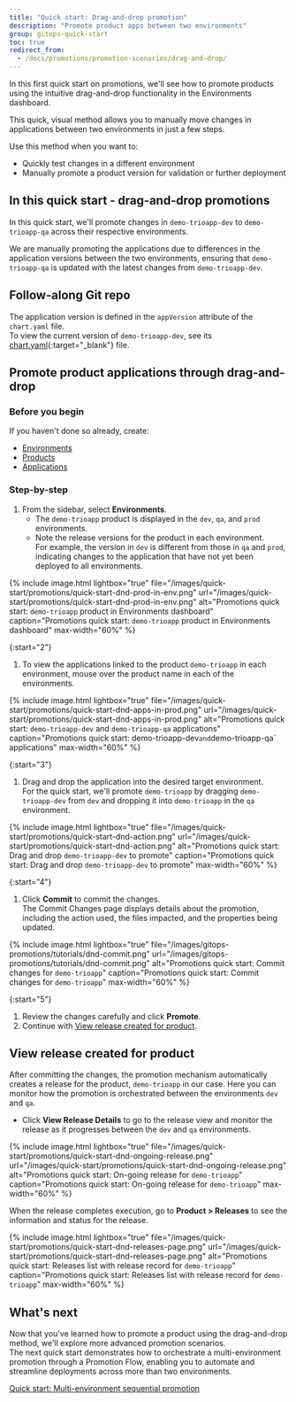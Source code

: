 ```yaml
---
title: "Quick start: Drag-and-drop promotion"
description: "Promote product apps between two environments"
group: gitops-quick-start
toc: true
redirect_from:
  - /docs/promotions/promotion-scenarios/drag-and-drop/
---
```


In this first quick start on promotions, we'll see how to promote products using the intuitive drag-and-drop functionality in the Environments dashboard. 

This quick, visual method allows you to manually move changes in applications between two environments in just a few steps.

Use this method when you want to:
* Quickly test changes in a different environment
* Manually promote a product version for validation or further deployment

## In this quick start - drag-and-drop promotions
In this quick start, we'll promote changes in  `demo-trioapp-dev` to `demo-trioapp-qa` across their respective environments.

We are manually promoting the applications due to differences in the application versions between the two environments, ensuring that `demo-trioapp-qa` is updated with the latest changes from `demo-trioapp-dev`.

## Follow-along Git repo
The application version is defined in the  `appVersion` attribute of the `chart.yaml` file.  
To view the current version of `demo-trioapp-dev`, see its [chart.yaml](https://github.com/codefresh-sandbox/codefresh-quickstart-demo/blob/main/demo-applications/trioapp-dev/Chart.yaml){:target="_blank"} file.

## Promote product applications through drag-and-drop

### Before you begin
If you haven't done so already, create:
* [Environments]({{site.baseurl}}/docs/gitops-quick-start/products/quick-start-gitops-environments/)  
* [Products]({{site.baseurl}}/docs/gitops-quick-start/products/quick-start-product-create/)  
* [Applications]({{site.baseurl}}/docs/gitops-quick-start/products/create-app-ui/)  

### Step-by-step

1. From the sidebar, select **Environments**.  
    * The `demo-trioapp` product is displayed in the `dev`, `qa`, and `prod` environments. 
    * Note the release versions for the product in each environment.  
      For example, the version in `dev` is different from those in `qa` and `prod`, indicating changes to the application that have not yet been deployed to all environments.


{% include 
image.html 
lightbox="true" 
file="/images/quick-start/promotions/quick-start-dnd-prod-in-env.png" 
url="/images/quick-start/promotions/quick-start-dnd-prod-in-env.png"
alt="Promotions quick start: `demo-trioapp` product in Environments dashboard" 
caption="Promotions quick start: `demo-trioapp` product in Environments dashboard"
max-width="60%"
%}

{:start="2"}
1. To view the applications linked to the product `demo-trioapp` in each environment, mouse over the product name in each of the environments.

{% include 
image.html 
lightbox="true" 
file="/images/quick-start/promotions/quick-start-dnd-apps-in-prod.png" 
url="/images/quick-start/promotions/quick-start-dnd-apps-in-prod.png"
alt="Promotions quick start: `demo-trioapp-dev` and `demo-trioapp-qa` applications" 
caption="Promotions quick start: demo-trioapp-dev` and `demo-trioapp-qa` applications"
max-width="60%"
%}

{:start="3"}
1. Drag and drop the application into the desired target environment.  
  For the quick start, we'll promote `demo-trioapp` by dragging `demo-trioapp-dev` from `dev` and dropping it into `demo-trioapp` in the `qa` environment.

{% include 
image.html 
lightbox="true" 
file="/images/quick-start/promotions/quick-start-dnd-action.png" 
url="/images/quick-start/promotions/quick-start-dnd-action.png"
alt="Promotions quick start: Drag and drop `demo-trioapp-dev` to promote" 
caption="Promotions quick start: Drag and drop `demo-trioapp-dev` to promote"
max-width="60%"
%}

{:start="4"}
1. Click **Commit** to commit the changes.  
  The Commit Changes page displays details about the promotion, including the action used, the files impacted, and the properties being updated.


{% include 
image.html 
lightbox="true" 
file="/images/gitops-promotions/tutorials/dnd-commit.png" 
url="/images/gitops-promotions/tutorials/dnd-commit.png"
alt="Promotions quick start: Commit changes for `demo-trioapp`" 
caption="Promotions quick start: Commit changes for `demo-trioapp`"
max-width="60%"
%}

{:start="5"}
1. Review the changes carefully and click **Promote**. 
1. Continue with [View release created for product](#view-release-created-for-product).


## View release created for product
After committing the changes, the promotion mechanism automatically creates a release for the product, `demo-trioapp` in our case.
Here you can monitor how the promotion is orchestrated between the environments `dev` and `qa`.

* Click **View Release Details** to go to the release view and monitor the release as it progresses between the `dev` and `qa` environments.

{% include 
image.html 
lightbox="true" 
file="/images/quick-start/promotions/quick-start-dnd-ongoing-release.png" 
url="/images/quick-start/promotions/quick-start-dnd-ongoing-release.png"
alt="Promotions quick start: On-going release for `demo-trioapp`" 
caption="Promotions quick start: On-going release for `demo-trioapp`"
max-width="60%"
%}

When the release completes execution, go to **Product > Releases** to see the information and status for the release.

{% include 
image.html 
lightbox="true" 
file="/images/quick-start/promotions/quick-start-dnd-releases-page.png" 
url="/images/quick-start/promotions/quick-start-dnd-releases-page.png"
alt="Promotions quick start: Releases list with release record for `demo-trioapp`" 
caption="Promotions quick start: Releases list with release record for `demo-trioapp`"
max-width="60%"
%}


## What's next
Now that you've learned how to promote a product using the drag-and-drop method, we'll explore more advanced promotion scenarios.  
The next quick start demonstrates how to orchestrate a multi-environment promotion through a Promotion Flow, enabling you to automate and streamline deployments across more than two environments.

[Quick start: Multi-environment sequential promotion]({{site.baseurl}}/docs/gitops-quick-start/promotions/multi-env-sequential-flow/)

 

